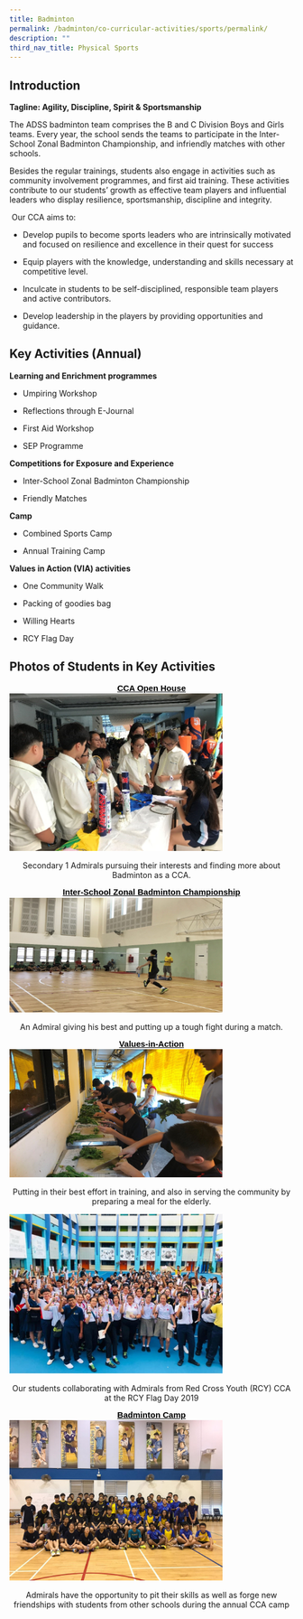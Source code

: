 ```yaml
---
title: Badminton
permalink: /badminton/co-curricular-activities/sports/permalink/
description: ""
third_nav_title: Physical Sports
---
```

Introduction
------------

**Tagline: Agility, Discipline, Spirit &amp; Sportsmanship**

The ADSS badminton team comprises the B and C Division Boys and Girls teams. Every year, the school sends the teams to participate in the Inter-School Zonal Badminton Championship, and infriendly matches with other schools.

Besides the regular trainings, students also engage in activities such as community involvement programmes, and first aid training. These activities contribute to our students’ growth as effective team players and influential leaders who display resilience, sportsmanship, discipline and integrity.

&nbsp;Our CCA aims to:

* Develop pupils to become sports leaders who are intrinsically motivated and focused on resilience and excellence in their quest for success&nbsp;

* Equip players with the knowledge, understanding and skills necessary at competitive level.

* Inculcate in students to be self-disciplined, responsible team players and active contributors.

* Develop leadership in the players by providing opportunities and guidance.


Key Activities (Annual)
-----------------------

**Learning and Enrichment programmes**

* Umpiring Workshop

* Reflections through E-Journal

* First Aid Workshop

* SEP Programme

**Competitions for Exposure and Experience**

* Inter-School Zonal Badminton Championship

* Friendly Matches

**Camp**

* Combined Sports Camp

* Annual Training Camp

**Values in Action (VIA) activities**

* One Community Walk

* Packing of goodies bag

* Willing Hearts

* RCY Flag Day

Photos of Students in Key Activities
------------------------------------
<p dir="ltr" style="margin-top: 0pt; margin-bottom: 0pt; line-height: 1.2; text-align: center;"><span style="font-size: 11pt; font-family: Arial; color: rgb(0, 0, 0); background-color: transparent; font-weight: 700; text-decoration-line: underline; vertical-align: baseline; white-space: pre-wrap;">CCA Open House</span></p>

<img src="/images/b1.jpg" style="width:75%">

<p style="text-align: center;">Secondary 1 Admirals pursuing their interests and finding more about Badminton as a CCA.</p>

<p dir="ltr" style="margin-top: 0pt; margin-bottom: 0pt; line-height: 1.2; text-align: center;"><span style="font-size: 11pt; font-family: Arial; color: rgb(0, 0, 0); background-color: transparent; font-weight: 700; text-decoration-line: underline; vertical-align: baseline; white-space: pre-wrap;">Inter-School Zonal Badminton Championship</span></p>

<img src="/images/b2.jpg" style="width:75%">

<p style="text-align: center;">An Admiral giving his best and putting up a tough fight during a match.</p>

<p dir="ltr" style="margin-top: 0pt; margin-bottom: 0pt; line-height: 1.2; text-align: center;"><span style="font-size: 11pt; font-family: Arial; color: rgb(0, 0, 0); background-color: transparent; font-weight: 700; text-decoration-line: underline; vertical-align: baseline; white-space: pre-wrap;">Values-in-Action</span></p>

<img src="/images/b3.jpg" style="width:75%">

<p style="text-align: center;">Putting in their best effort in training, and also in serving the community by preparing a meal for the elderly.</p>

<img src="/images/b4.jpg" style="width:75%">

<p style="text-align: center;">Our students collaborating with Admirals from Red Cross Youth (RCY) CCA at the RCY Flag Day 2019</p>

<p dir="ltr" style="margin-top: 0pt; margin-bottom: 0pt; line-height: 1.2; text-align: center;"><span style="font-size: 11pt; font-family: Arial; color: rgb(0, 0, 0); background-color: transparent; font-weight: 700; text-decoration-line: underline; vertical-align: baseline; white-space: pre-wrap;">Badminton Camp</span></p>

<img src="/images/b5.jpg" style="width:75%">

<p style="text-align: center;">Admirals have the opportunity to pit their skills as well as forge new friendships with students from other schools during the annual CCA camp</p>